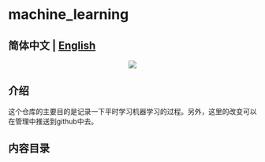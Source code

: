 # machine_learning

**简体中文** | [English](./README_en.md)
------------------------------------------------------------------------------------------
<p align="center">
  <a href=""><img src="https://img.shields.io/badge/python>3.7+-aff.svg"></a>
</p>

## 介绍
这个仓库的主要目的是记录一下平时学习机器学习的过程。另外，这里的改变可以在管理中推送到github中去。

## 内容目录